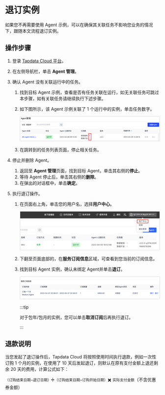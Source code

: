 # 退订实例

如果您不再需要使用 Agent 示例，可以在确保其关联任务不影响您业务的情况下，跟随本文流程退订实例。

## 操作步骤

1. 登录 [Tapdata Cloud 平台](https://cloud.tapdata.net/console/v3/)。

2. 在左侧导航栏，单击 **Agent 管理**。

3. 确认 Agent 没有关联运行中的任务。

   1. 找到目标  Agent 示例，查看是否有任务关联在运行，如无关联任务可跳过本步骤，如有关联任务请继续执行下述步骤。

   2. 如下图所示，该 Agent 示例关联了 1 个运行中的实例，单击任务数字。

      ![关联任务](../images/agent_related_tasks.png)

   3. 在跳转到的任务列表页面，停止相关任务。

4. 停止并删除 Agent。

   1. 返回至 **Agent 管理**页面，找到目标 Agent，单击其右侧的**停止**。
   2. 等待 Agent 停止后，单击其右侧的**删除**。
   3. 在弹出的对话框中，单击**确定**。

5. 执行退订操作。

   1. 在页面右上角，单击您的用户名，选择**用户中心**。

      ![用户中心](../images/user_center.png)

   2. 下翻至页面底部的，在**服务订阅信息**区域，可查看到您当前的订阅信息。

   3. 找到目标 Agent 实例，确认未绑定 Agent并单击**退订**。

      ![退订实例](../images/unsubscribe.png)

      :::tip

      对于包年/包月的实例，您可以单击**取消订阅**后再执行退订。

      :::


## 退款说明

当您发起了退订操作后，Tapdata Cloud 将按照使用时间执行退款，例如一次性订购 1 个月的实例，在使用了 10 天后发起退订，则默认在原有支付金额上退还剩余 20 天的费用，计算公式如下：

`（订购结束日期−退订日期）`➗`（订购结束日期−订购开始日期）`✖️ `实际支付金额`（不含优惠券金额）
